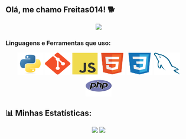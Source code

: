 ## Olá, me chamo Freitas014! 🐕  
<div align="center">
 <img src ="https://media1.tenor.com/m/YUzRkMOL-3EAAAAd/programming-computer-frog.gif" width="250px">
</div>

### Linguagens e Ferramentas que uso:
<div style="display: inline-block; text-align: center;">
  <img align="center" alt="Freitas014-Python" height="60" width="70" src="https://raw.githubusercontent.com/devicons/devicon/master/icons/python/python-original.svg">
  <img align="center" alt="Freitas014-Git" height="60" width="70" src="https://raw.githubusercontent.com/devicons/devicon/master/icons/git/git-original.svg">
  <img align="center" alt="Freitas014-Js" height="60" width="70" src="https://raw.githubusercontent.com/devicons/devicon/master/icons/javascript/javascript-original.svg">
  <img align="center" alt="Freitas014-HTML" height="60" width="70" src="https://raw.githubusercontent.com/devicons/devicon/master/icons/html5/html5-original.svg">
  <img align="center" alt="Freitas014-CSS" height="60" width="70" src="https://raw.githubusercontent.com/devicons/devicon/master/icons/css3/css3-original.svg">
   <img align="center" alt="Freitas014-Python" height="60" width="70" src="https://raw.githubusercontent.com/devicons/devicon/master/icons/mysql/mysql-original.svg">
   <img align="center" alt="Freitas014-Python" height="60" width="70" src="https://raw.githubusercontent.com/devicons/devicon/master/icons/php/php-original.svg">
</div>

## 📊 Minhas Estatísticas:
<div align="center">
  <img height="180px" src="https://github-readme-stats.vercel.app/api?username=Freitas014&show_icons=true&theme=dark&include_all_commits=true&count_private=true"/>
  <img height="180px" src="https://github-readme-stats.vercel.app/api/top-langs/?username=Freitas014&layout=compact&langs_count=6&theme=dark"/>
</div>
